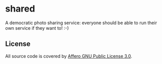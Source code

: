 shared
======

A democratic photo sharing service: everyone should be able to run their own service if they want to! :-)

License
-------
All source code is covered by [Affero GNU Public License 3.0](http://www.gnu.org/licenses/agpl-3.0.txt).
